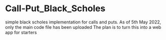 # Call-Put_Black_Scholes
simple black scholes implementation for calls and puts.
As of 5th May 2022, only the main code file has been uploaded
The plan is to turn this into a web app for starters
